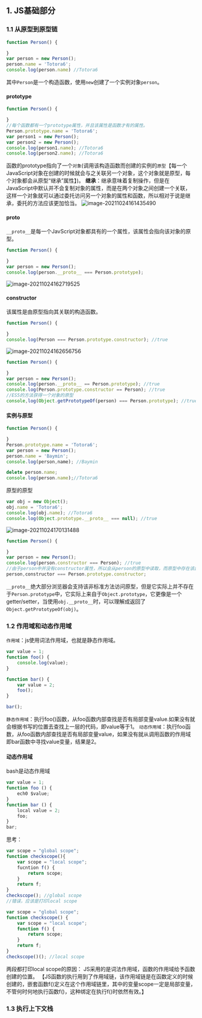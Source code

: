 ## 1. JS基础部分

### 1.1 从原型到原型链
```js
function Person() {

}
var person = new Person();
person.name = 'Totora6';
console.log(person.name) //Totora6
```
其中`Person`是一个构造函数，使用`new`创建了一个实例对象`person`。
#### prototype
```js
function Person() {

}
//每个函数都有一个prototype属性，并且该属性是函数才有的属性。
Person.prototype.name = 'Totora6';
var person1 = new Person();
var person2 = new Person();
console.log(person1.name); //Totora6
console.log(person2.name); //Totora6
```
函数的prototype指向了一个`对象`(调用该构造函数而创建的实例的`原型`【每一个JavaScript对象在创建的时候就会与之关联另一个对象，这个对象就是原型，每个对象都会从原型“继承”属性】)。
**继承**：继承意味着复制操作，但是在JavaScript中默认并不会复制对象的属性，而是在两个对象之间创建一个关联，这样一个对象就可以通过委托访问另一个对象的属性和函数，所以相对于说是继承，委托的方法应该更加恰当。
![image-20211024161435490](JS笔记.assets/image-20211024161435490.png)

#### __proto__
`__proto__`是每一个JavScript对象都具有的一个属性，该属性会指向该对象的原型。
```js
function Person() {

}
var person = new Person();
console.log(person.__proto__ === Person.prototype);
```
![image-20211024162719525](JS笔记.assets/image-20211024162719525.png)

#### constructor

该属性是由原型指向其关联的构造函数。
```js
function Person() {

}
console.log(Person === Person.prototype.constructor); //true
```

![image-20211024162656756](JS笔记.assets/image-20211024162656756.png)

```js
function Person() {

}
var person = new Person();
console.log(person.__proto__ == Person.prototype); //true
console.log(Person.prototype.constructor == Person); //true
//ES5的方法获得一个对象的原型
console,log(Object.getPrototypeOf(person) === Person.prototype); //true
```
#### 实例与原型
```js
function Person() {

}
Person.prototype.name = 'Totora6';
var person = new Person();
person.name = 'Baymin';
console.log(person,name); //Baymin

delete person.name;
console.log(person.name);//Totora6
```
原型的原型
```js
var obj = new Object();
obj.name = 'Totora6';
console.log(obj.name); //Totora6
console.log(Object.prototype.__proto__ === null); //true
```

![image-20211024170131488](JS笔记.assets/image-20211024170131488.png)
```js
function Person() {

}
var person = new Person();
console.log(person.constructor === Person); //true
//由于person中并没有constructor属性，所以会从person的原型中读取，而原型中存在该属性，所以返回true。
person,constructor === Person.prototype.constructor;
```
`__proto__`绝大部分浏览器会支持该非标准方法访问原型，但是它实际上并不存在于`Person.prototype`中，它实际上来自于`Object.prototype`，它更像是一个getter/setter，当使用`obj.__proto__`时，可以理解成返回了`Object.getPrototypeOf(obj)`。
### 1.2 作用域和动态作用域
`作用域`：js使用词法作用域，也就是静态作用域。
```js
var value = 1;
function foo() {
    console.log(value);
}

function bar() {
    var value = 2;
    foo();
}

bar(); 
```
`静态作用域`：执行foo()函数，从foo函数内部查找是否有局部变量value.如果没有就会根据书写的位置去查找上一层的代码，即value等于1。
`动态作用域`：执行foo函数，从foo函数内部查找是否有局部变量value，如果没有就从调用函数的作用域即bar函数中寻找value变量，结果是2。
#### 动态作用域
bash是动态作用域
```js
var value = 1;
function foo () {
    ech0 $value;
}
function bar () {
    local value = 2;
    foo;
}
bar;
```
思考：
```js
var scope = "global scope";
function checkscope(){
    var scope = "local scope";
    fucntion f() {
        return scope;
    }
    return f;
}
checkscope(); //global scope
//错误，应该是打印local scope
```
```js
var scope = "global scope";
function checkscope() {
    var scope = "local scope";
    function f() {
        return scope;
    }
    return f;
}
checkscope()(); //local scope
```
两段都打印local scope的原因：
JS采用的是词法作用域，函数的作用域给予函数创建的位置。
【JS函数的执行用到了作用域链，该作用域链是在函数定义的时候创建的，嵌套函数f()定义在这个作用域链里，其中的变量scope一定是局部变量，不管何时何地执行函数f()，这种绑定在执行f()时依然有效。】
### 1.3 执行上下文栈
